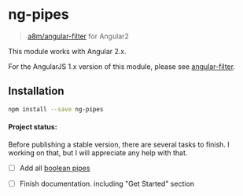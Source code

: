 # ng-pipes
> [a8m/angular-filter](https://github.com/a8m/angular-filter) for Angular2

This module works with Angular 2.x.

For the AngularJS 1.x version of this module, please see [angular-filter](https://github.com/a8m/angular-filter).


Installation
------------

```sh
npm install --save ng-pipes
```

#### Project status:
Before publishing a stable version, there are several tasks to finish.
I working on that, but I will appreciate any help with that.
- [ ] Add all [boolean pipes](https://github.com/a8m/angular-filter/tree/master/src/_filter/boolean)
- [ ] Finish documentation. including "Get Started" section

